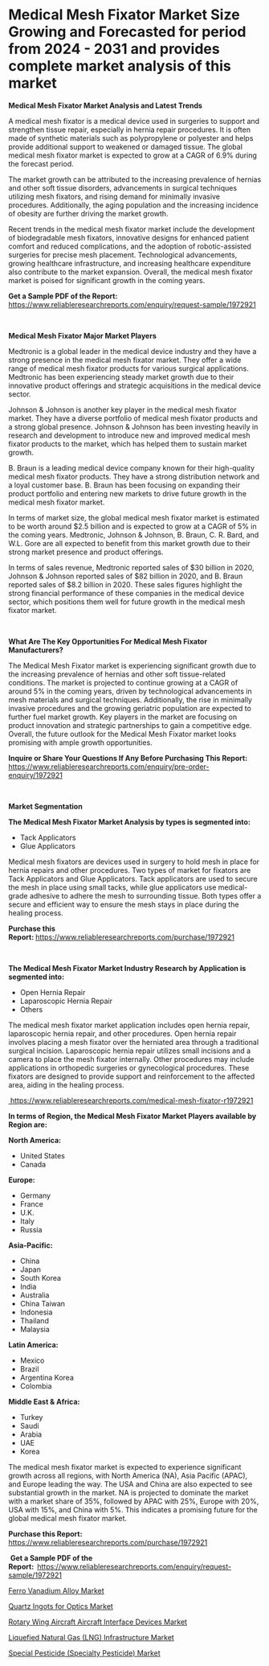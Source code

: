 <p><h1>Medical Mesh Fixator Market Size Growing and Forecasted for period from 2024 - 2031 and provides complete market analysis of this market</h1></p><p><strong>Medical Mesh Fixator Market Analysis and Latest Trends</strong></p>
<p><p>A medical mesh fixator is a medical device used in surgeries to support and strengthen tissue repair, especially in hernia repair procedures. It is often made of synthetic materials such as polypropylene or polyester and helps provide additional support to weakened or damaged tissue. The global medical mesh fixator market is expected to grow at a CAGR of 6.9% during the forecast period.</p><p>The market growth can be attributed to the increasing prevalence of hernias and other soft tissue disorders, advancements in surgical techniques utilizing mesh fixators, and rising demand for minimally invasive procedures. Additionally, the aging population and the increasing incidence of obesity are further driving the market growth.</p><p>Recent trends in the medical mesh fixator market include the development of biodegradable mesh fixators, innovative designs for enhanced patient comfort and reduced complications, and the adoption of robotic-assisted surgeries for precise mesh placement. Technological advancements, growing healthcare infrastructure, and increasing healthcare expenditure also contribute to the market expansion. Overall, the medical mesh fixator market is poised for significant growth in the coming years.</p></p>
<p><strong>Get a Sample PDF of the Report:&nbsp;</strong> <a href="https://www.reliableresearchreports.com/enquiry/request-sample/1972921">https://www.reliableresearchreports.com/enquiry/request-sample/1972921</a></p>
<p>&nbsp;</p>
<p><strong>Medical Mesh Fixator Major Market Players</strong></p>
<p><p>Medtronic is a global leader in the medical device industry and they have a strong presence in the medical mesh fixator market. They offer a wide range of medical mesh fixator products for various surgical applications. Medtronic has been experiencing steady market growth due to their innovative product offerings and strategic acquisitions in the medical device sector.</p><p>Johnson & Johnson is another key player in the medical mesh fixator market. They have a diverse portfolio of medical mesh fixator products and a strong global presence. Johnson & Johnson has been investing heavily in research and development to introduce new and improved medical mesh fixator products to the market, which has helped them to sustain market growth.</p><p>B. Braun is a leading medical device company known for their high-quality medical mesh fixator products. They have a strong distribution network and a loyal customer base. B. Braun has been focusing on expanding their product portfolio and entering new markets to drive future growth in the medical mesh fixator market.</p><p>In terms of market size, the global medical mesh fixator market is estimated to be worth around $2.5 billion and is expected to grow at a CAGR of 5% in the coming years. Medtronic, Johnson & Johnson, B. Braun, C. R. Bard, and W.L. Gore are all expected to benefit from this market growth due to their strong market presence and product offerings.</p><p>In terms of sales revenue, Medtronic reported sales of $30 billion in 2020, Johnson & Johnson reported sales of $82 billion in 2020, and B. Braun reported sales of $8.2 billion in 2020. These sales figures highlight the strong financial performance of these companies in the medical device sector, which positions them well for future growth in the medical mesh fixator market.</p></p>
<p>&nbsp;</p>
<p><strong>What Are The Key Opportunities For Medical Mesh Fixator Manufacturers?</strong></p>
<p><p>The Medical Mesh Fixator market is experiencing significant growth due to the increasing prevalence of hernias and other soft tissue-related conditions. The market is projected to continue growing at a CAGR of around 5% in the coming years, driven by technological advancements in mesh materials and surgical techniques. Additionally, the rise in minimally invasive procedures and the growing geriatric population are expected to further fuel market growth. Key players in the market are focusing on product innovation and strategic partnerships to gain a competitive edge. Overall, the future outlook for the Medical Mesh Fixator market looks promising with ample growth opportunities.</p></p>
<p><strong>Inquire or Share Your Questions If Any Before Purchasing This Report:</strong> <a href="https://www.reliableresearchreports.com/enquiry/pre-order-enquiry/1972921">https://www.reliableresearchreports.com/enquiry/pre-order-enquiry/1972921</a></p>
<p>&nbsp;</p>
<p><strong>Market Segmentation</strong></p>
<p><strong>The Medical Mesh Fixator Market Analysis by types is segmented into:</strong></p>
<p><ul><li>Tack Applicators</li><li>Glue Applicators</li></ul></p>
<p><p>Medical mesh fixators are devices used in surgery to hold mesh in place for hernia repairs and other procedures. Two types of market for fixators are Tack Applicators and Glue Applicators. Tack applicators are used to secure the mesh in place using small tacks, while glue applicators use medical-grade adhesive to adhere the mesh to surrounding tissue. Both types offer a secure and efficient way to ensure the mesh stays in place during the healing process.</p></p>
<p><strong>Purchase this Report:&nbsp;</strong><a href="https://www.reliableresearchreports.com/purchase/1972921">https://www.reliableresearchreports.com/purchase/1972921</a></p>
<p>&nbsp;</p>
<p><strong>The Medical Mesh Fixator Market Industry Research by Application is segmented into:</strong></p>
<p><ul><li>Open Hernia Repair</li><li>Laparoscopic Hernia Repair</li><li>Others</li></ul></p>
<p><p>The medical mesh fixator market application includes open hernia repair, laparoscopic hernia repair, and other procedures. Open hernia repair involves placing a mesh fixator over the herniated area through a traditional surgical incision. Laparoscopic hernia repair utilizes small incisions and a camera to place the mesh fixator internally. Other procedures may include applications in orthopedic surgeries or gynecological procedures. These fixators are designed to provide support and reinforcement to the affected area, aiding in the healing process.</p></p>
<p><a href="https://www.reliableresearchreports.com/medical-mesh-fixator-r1972921">&nbsp;https://www.reliableresearchreports.com/medical-mesh-fixator-r1972921</a></p>
<p><strong>In terms of Region, the Medical Mesh Fixator Market Players available by Region are:</strong></p>
<p>
    <p> <strong> North America: </strong>
        <ul>
            <li>United States</li>
            <li>Canada</li>
        </ul>
        </p> 
    <p> <strong> Europe: </strong>
        <ul>
            <li>Germany</li>
            <li>France</li>
            <li>U.K.</li>
            <li>Italy</li>
            <li>Russia</li>
        </ul>
        </p> 
    <p> <strong> Asia-Pacific: </strong>
        <ul>
            <li>China</li>
            <li>Japan</li>
            <li>South Korea</li>
            <li>India</li>
            <li>Australia</li>
            <li>China Taiwan</li>
            <li>Indonesia</li>
            <li>Thailand</li>
            <li>Malaysia</li>
        </ul>
        </p> 
    <p> <strong> Latin America: </strong>
        <ul>
            <li>Mexico</li>
            <li>Brazil</li>
            <li>Argentina Korea</li>
            <li>Colombia</li>
        </ul>
        </p> 
    <p> <strong> Middle East & Africa: </strong>
        <ul>
            <li>Turkey</li>
            <li>Saudi</li>
            <li>Arabia</li>
            <li>UAE</li>
            <li>Korea</li>
        </ul>
    </p>
    </p>
<p><p>The medical mesh fixator market is expected to experience significant growth across all regions, with North America (NA), Asia Pacific (APAC), and Europe leading the way. The USA and China are also expected to see substantial growth in the market. NA is projected to dominate the market with a market share of 35%, followed by APAC with 25%, Europe with 20%, USA with 15%, and China with 5%. This indicates a promising future for the global medical mesh fixator market.</p></p>
<p><strong>Purchase this Report: </strong><a href="https://www.reliableresearchreports.com/purchase/1972921">https://www.reliableresearchreports.com/purchase/1972921</a></p>
<p>&nbsp;<strong>Get a Sample PDF of the Report:&nbsp;&nbsp;</strong><a href="https://www.reliableresearchreports.com/enquiry/request-sample/1972921">https://www.reliableresearchreports.com/enquiry/request-sample/1972921</a></p>
<p><strong></strong></p>
<p><p><a href="https://issuu.com/reportprime-2/docs/ferro-vanadium-alloy-market-size-2030.pptx">Ferro Vanadium Alloy Market</a></p><p><a href="https://funky-papaya-cf4.notion.site/Quartz-Ingots-for-Optics-Market-Competitive-Analysis-Market-Trends-and-Forecast-to-2031-e566d407814d419f8d298d38771e987e">Quartz Ingots for Optics Market</a></p><p><a href="https://www.linkedin.com/pulse/decoding-rotary-wing-aircraft-interface-devices-market-metrics-cg4be">Rotary Wing Aircraft Aircraft Interface Devices Market</a></p><p><a href="https://view.publitas.com/reportprime-1/liquefied-natural-gas-lng-infrastructure-market-focuses-on-market-share-size-and-projected-forecast-till-2031/">Liquefied Natural Gas (LNG) Infrastructure Market</a></p><p><a href="https://issuu.com/reportprime-2/docs/special-pesticide-specialty-pesticide-market-size-">Special Pesticide (Specialty Pesticide) Market</a></p></p>